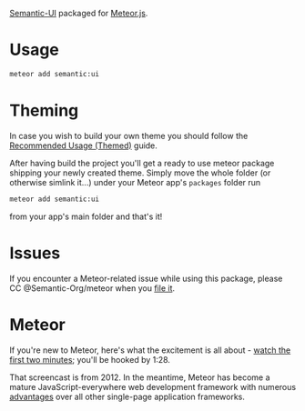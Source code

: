 [Semantic-UI](http://semantic-ui.com/) packaged for [Meteor.js](http://meteor.com).

# Usage

```sh
meteor add semantic:ui
```

# Theming

In case you wish to build your own theme you should follow the
[Recommended Usage (Themed)](https://github.com/Semantic-Org/Semantic-UI#recommended-usage-themed)
guide.

After having build the project you'll get a ready to use meteor package
shipping your newly created theme.
Simply move the whole folder (or otherwise simlink it...) under your Meteor
app's `packages` folder run

```sh
meteor add semantic:ui
```

from your app's main folder and that's it!


# Issues

If you encounter a Meteor-related issue while using this package,
please CC @Semantic-Org/meteor when you
[file it](https://github.com/Semantic-Org/Semantic-UI/issues).


# Meteor

If you're new to Meteor, here's what the excitement is all about - [watch the first two minutes](https://www.youtube.com/watch?v=fsi0aJ9yr2o); you'll be hooked by 1:28.

That screencast is from 2012. In the meantime, Meteor has become a mature JavaScript-everywhere web development framework with numerous [advantages](http://www.meteorpedia.com/read/Why_Meteor) over all other single-page application frameworks.
